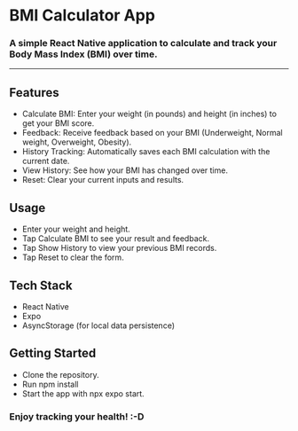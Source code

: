 # BMI Calculator App

### A simple React Native application to calculate and track your Body Mass Index (BMI) over time.

---

## Features

- Calculate BMI: Enter your weight (in pounds) and height (in inches) to get your BMI score.
- Feedback: Receive feedback based on your BMI (Underweight, Normal weight, Overweight, Obesity).
- History Tracking: Automatically saves each BMI calculation with the current date.
- View History: See how your BMI has changed over time.
- Reset: Clear your current inputs and results.

## Usage

- Enter your weight and height.
- Tap Calculate BMI to see your result and feedback.
- Tap Show History to view your previous BMI records.
- Tap Reset to clear the form.

## Tech Stack

- React Native
- Expo
- AsyncStorage (for local data persistence)

## Getting Started

- Clone the repository.
- Run npm install
- Start the app with npx expo start.

### Enjoy tracking your health! :-D
